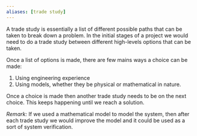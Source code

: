 ```yaml
---
aliases: [trade study]
---
```


A trade study is essentially a list of different possible paths that can be taken to break down a problem. In the initial stages of a project we would need to do a trade study between different high-levels options that can be taken. 

Once a list of options is made, there are few mains ways a choice can be made:
1. Using engineering experience
2. Using models, whether they be physical or mathematical in nature.

Once a choice is made then another trade study needs to be on the next choice. This keeps happening until we reach a solution. 

*Remark:* If we used a mathematical model to model the system, then after each trade study we would improve the model and it could be used as a sort of system verification.

